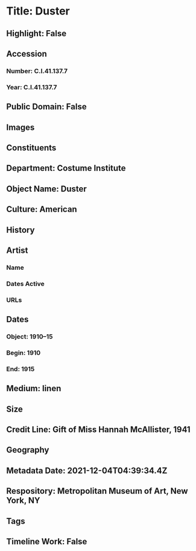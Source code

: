 # Title: Duster
## Highlight: False
## Accession
### Number: C.I.41.137.7
### Year: C.I.41.137.7
## Public Domain: False
## Images
## Constituents
## Department: Costume Institute
## Object Name: Duster
## Culture: American
## History
## Artist
### Name
### Dates Active
### URLs
## Dates
### Object: 1910–15
### Begin: 1910
### End: 1915
## Medium: linen
## Size
## Credit Line: Gift of Miss Hannah McAllister, 1941
## Geography
## Metadata Date: 2021-12-04T04:39:34.4Z
## Respository: Metropolitan Museum of Art, New York, NY
## Tags
## Timeline Work: False